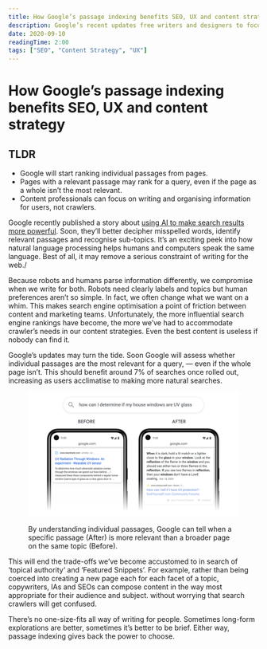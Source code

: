```yaml
---
title: How Google’s passage indexing benefits SEO, UX and content strategy
description: Google’s recent updates free writers and designers to focus on users instead of bots.
date: 2020-09-10
readingTime: 2:00
tags: ["SEO", "Content Strategy", "UX"]
---
```


# How Google’s passage indexing benefits SEO, UX and content strategy

## TLDR

- Google will start ranking individual passages from pages.
- Pages with a relevant passage may rank for a query, even if the page as a whole isn’t the most relevant.
- Content professionals can focus on writing and organising information for users, not crawlers.

Google recently published a story about [using AI to make search results more powerful](https://blog.google/products/search/search-on/).
Soon, they’ll better decipher misspelled words,
identify relevant passages and recognise sub-topics.
It’s an exciting peek into how natural language processing helps humans and computers speak the same language.
Best of all,
it may remove a serious constraint of writing for the web./

Because robots and humans parse information differently,
we compromise when we write for both.
Robots need clearly labels and topics
but human preferences aren’t so simple.
In fact, we often change what we want on a whim.
This makes search engine optimisation a point of friction between content and marketing teams.
Unfortunately,
the more influential search engine rankings have become,
the more we’ve had to accommodate crawler’s needs in our content strategies.
Even the best content is useless if nobody can find it.

Google’s updates may turn the tide.
Soon Google will assess whether individual passages are the most relevant for a query,
— even if the whole page isn’t.
This should benefit around 7% of searches once rolled out,
increasing as users acclimatise to making more natural searches.

<figure>
  <img src="../assets/google-passage-indexing.png" alt="Search result mock-up comparing a result for a whole page with the more information-rich one for a specific passage.">
  <figcaption>
    <p>By understanding individual passages, Google can tell when a specific passage (After) is more relevant than a broader page on the same topic (Before).</p>
  </figcaption>
</figure>

This will end the trade-offs we’ve become accustomed to
in search of ‘topical authority‘ and ‘Featured Snippets’.
For example, rather than being coerced into creating a new page each for each facet of a topic,
copywriters, IAs and SEOs can compose content in the way most appropriate for their audience and subject.
without worrying that search crawlers will get confused.

There’s no one-size-fits all way of writing for people.
Sometimes long-form explorations are better,
sometimes it’s better to be brief.
Either way, passage indexing gives back the power to choose.
